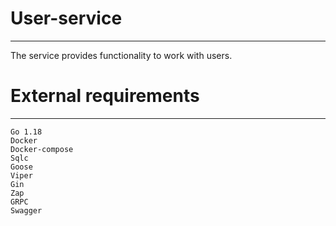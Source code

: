 # User-service
***
The service provides functionality to work with users.

# External requirements
***
    Go 1.18
    Docker
    Docker-compose
    Sqlc
    Goose
    Viper
    Gin
    Zap
    GRPC
    Swagger
